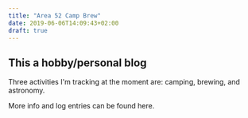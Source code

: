 ```yaml
---
title: "Area 52 Camp Brew"
date: 2019-06-06T14:09:43+02:00
draft: true
---
```


## This a hobby/personal blog

Three activities I'm tracking at the moment are: camping, brewing, and astronomy.

More info and log entries can be found here.
